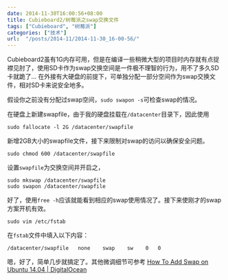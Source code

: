 ```yaml
---
date: 2014-11-30T16:00:56+08:00
title: Cubieboard2/树莓派之swap交换文件
tags: ["Cubieboard", "树莓派"]
categories: ["技术"]
url:  "/posts/2014-11/2014-11-30_16-00-56/"
---
```


Cubieboard2虽有1G内存可用，但是在编译一些稍微大型的项目时内存就有点捉襟见肘了，使用SD卡作为swap交换空间是一件极不理智的行为，用不了多久SD卡就跪了... 在外接有大硬盘的前提下，可单独分配一部分空间作为swap交换文件，相对SD卡来说安全地多。

假设你之前没有分配过swap空间，`sudo swapon -s`可检查swap的情况。

在硬盘上新建swapfile，由于我的硬盘挂载在`/datacenter`目录下，因此使用

```
sudo fallocate -l 2G /datacenter/swapfile
```
新增2GB大小的swapfile文件，接下来限制对swap的访问以确保安全问题。

```
sudo chmod 600 /datacenter/swapfile
```
设置`swapfile`为交换空间并开启之，
```
sudo mkswap /datacenter/swapfile
sudo swapon /datacenter/swapfile
```

好了，使用`free -h`应该就能看到相应的swap使用情况了。接下来使刚才的swap方案开机有效。

```
sudo vim /etc/fstab
```
在`fstab`文件中填入以下内容：
```
/datacenter/swapfile   none    swap    sw    0   0
```

嗯，好了，简单几步就搞定了。其他微调细节可参考 [How To Add Swap on Ubuntu 14.04 | DigitalOcean](https://www.digitalocean.com/community/tutorials/how-to-add-swap-on-ubuntu-14-04)